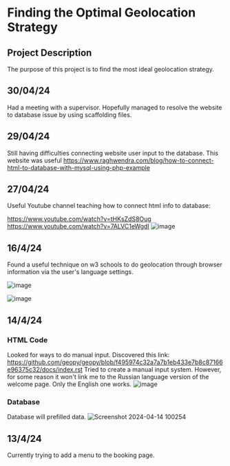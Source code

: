 # Finding the Optimal Geolocation Strategy
## Project Description
The purpose of this project is to find the most ideal geolocation strategy. 

## 30/04/24
Had a meeting with a supervisor. Hopefully managed to resolve the website to database issue by using scaffolding files.

## 29/04/24 

Still having difficulties connecting website user input to the database. This website was useful
https://www.raghwendra.com/blog/how-to-connect-html-to-database-with-mysql-using-php-example

## 27/04/24
Useful Youtube channel teaching how to connect html info to database:

https://www.youtube.com/watch?v=tHKsZdS8Oug
https://www.youtube.com/watch?v=7ALVC1eWgdI
![image](https://github.com/maxmugato/FinalProject/assets/114144181/a289995d-05f9-46d5-8b5f-6a243b6afbe0)


## 16/4/24
Found a useful technique on w3 schools to do geolocation through browser information via the user's language settings.

![image](https://github.com/maxmugato/FinalProject/assets/114144181/38e1c743-69b2-4745-bd51-182b3929d770)

![image](https://github.com/maxmugato/FinalProject/assets/114144181/f8433412-4f50-430e-b13f-8121c7bf3bca)


## 14/4/24

### HTML Code

Looked for ways to do manual input. Discovered this link: https://github.com/geopy/geopy/blob/f495974c32a7a7b1eb433e7b8c87166e96375c32/docs/index.rst
Tried to create a manual input system. However, for some reason it won't link me to the Russian language version of the welcome page. Only the English one works.
![image](https://github.com/maxmugato/FinalProject/assets/114144181/06a09891-5304-4e03-a8f6-150218033508)

### Database
Database will prefilled data.
![Screenshot 2024-04-14 100254](https://github.com/maxmugato/FinalProject/assets/114144181/0f1e3760-957f-48fe-8912-e1122b98217d)


## 13/4/24
Currently trying to add a menu to the booking page.



